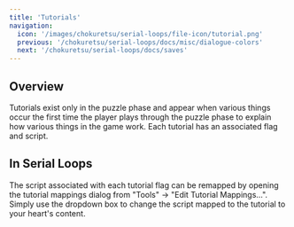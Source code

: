```yaml
---
title: 'Tutorials'
navigation:
  icon: '/images/chokuretsu/serial-loops/file-icon/tutorial.png'
  previous: '/chokuretsu/serial-loops/docs/misc/dialogue-colors'
  next: '/chokuretsu/serial-loops/docs/saves'
---
```


## Overview
Tutorials exist only in the puzzle phase and appear when various things occur the first time the player plays through the puzzle phase
to explain how various things in the game work. Each tutorial has an associated flag and script.

## In Serial Loops
The script associated with each tutorial flag can be remapped by opening the tutorial mappings dialog from "Tools" &rarr; "Edit Tutorial Mappings...".
Simply use the dropdown box to change the script mapped to the tutorial to your heart's content.